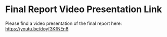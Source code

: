 # Final Report Video Presentation Link
Please find a video presentation of the final report here: 
https://youtu.be/doyf3KfNEn8 